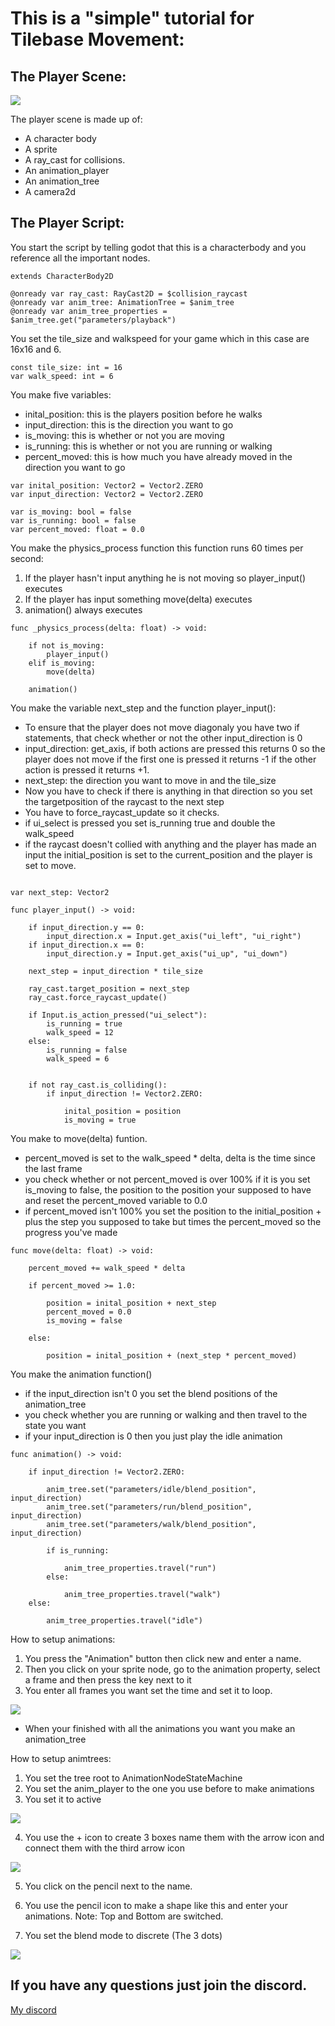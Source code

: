 # This is a "simple" tutorial for Tilebase Movement:


## The Player Scene:


![](/res/player_scn.png)

The player scene is made up of:
- A character body
- A sprite
- A ray_cast for collisions.
- An animation_player
- An animation_tree
- A camera2d


## The Player Script:


You start the script by telling godot that this is a characterbody and you reference all the important nodes.

```
extends CharacterBody2D

@onready var ray_cast: RayCast2D = $collision_raycast
@onready var anim_tree: AnimationTree = $anim_tree
@onready var anim_tree_properties = $anim_tree.get("parameters/playback")
```

You set the tile_size and walkspeed for your game which in this case are 16x16 and 6.

```
const tile_size: int = 16
var walk_speed: int = 6
```

You make five variables:

- inital_position: this is the players position before he walks
- input_direction: this is the direction you want to go
- is_moving: this is whether or not you are moving
- is_running: this is whether or not you are running or walking
- percent_moved: this is how much you have already moved in the direction you want to go


```
var inital_position: Vector2 = Vector2.ZERO
var input_direction: Vector2 = Vector2.ZERO

var is_moving: bool = false
var is_running: bool = false
var percent_moved: float = 0.0
```

You make the physics_process function this function runs 60 times per second:

1. If the player hasn't input anything he is not moving so player_input() executes
2. If the player has input something move(delta) executes
3. animation() always executes

```
func _physics_process(delta: float) -> void:

    if not is_moving: 
        player_input()
    elif is_moving:
        move(delta)
	
	animation()
```

You make the variable next_step and the function player_input():

- To ensure that the player does not move diagonaly you have two if statements, that check whether or not the other input_direction is 0
- input_direction: get_axis, if both actions are pressed this returns 0 so the player does not move if the first one is pressed it returns -1 if the other action is pressed it returns +1.
- next_step: the direction you want to move in and the tile_size
- Now you have to check if there is anything in that direction so you set the targetposition of the raycast to the next step
- You have to force_raycast_update so it checks.
- if ui_select is pressed you set is_running true and double the walk_speed
- if the raycast doesn't collied with anything and the player has made an input the initial_position is set to the current_position and the player is set to move.

```

var next_step: Vector2

func player_input() -> void:
	
    if input_direction.y == 0:
        input_direction.x = Input.get_axis("ui_left", "ui_right")
    if input_direction.x == 0:
        input_direction.y = Input.get_axis("ui_up", "ui_down")
	
    next_step = input_direction * tile_size

    ray_cast.target_position = next_step
    ray_cast.force_raycast_update()
	
    if Input.is_action_pressed("ui_select"):
        is_running = true
        walk_speed = 12
    else:
        is_running = false
        walk_speed = 6
	
	
    if not ray_cast.is_colliding():
        if input_direction != Vector2.ZERO:
			
            inital_position = position
            is_moving = true
```

You make to move(delta) funtion.

- percent_moved is set to the walk_speed * delta, delta is the time since the last frame
- you check whether or not percent_moved is over 100% if it is you set is_moving to false, the position to the position your supposed to have and reset the percent_moved variable to 0.0
- if percent_moved isn't 100% you set the position to the initial_position + plus the step you supposed to take but times the percent_moved so the progress you've made

```
func move(delta: float) -> void:
	
    percent_moved += walk_speed * delta
	
    if percent_moved >= 1.0:
		
        position = inital_position + next_step
        percent_moved = 0.0
        is_moving = false
	
    else:
		
        position = inital_position + (next_step * percent_moved)

```

You make the animation function()

- if the input_direction isn't 0 you set the blend positions of the animation_tree
- you check whether you are running or walking and then travel to the state you want
- if your input_direction is 0 then you just play the idle animation

```
func animation() -> void:
	
    if input_direction != Vector2.ZERO:
		
        anim_tree.set("parameters/idle/blend_position", input_direction)
        anim_tree.set("parameters/run/blend_position", input_direction)
        anim_tree.set("parameters/walk/blend_position", input_direction)
		
        if is_running:
			
            anim_tree_properties.travel("run")
        else:
			
            anim_tree_properties.travel("walk")
    else:
		
        anim_tree_properties.travel("idle")
```

How to setup animations:

1. You press the "Animation" button then click new and enter a name.
2. Then you click on your sprite node, go to the animation property, select a frame and then press the key next to it
3. You enter all frames you want set the time and set it to loop.

![](/res/animation.png)

- When your finished with all the animations you want you make an animation_tree


How to setup animtrees:

1. You set the tree root to AnimationNodeStateMachine
2. You set the anim_player to the one you use before to make animations
3. You set it to active

![](/res/animation_4.png)

4. You use the + icon to create 3 boxes name them with the arrow icon and connect them with the third arrow icon

![](/res/animation_2.png)

5. You click on the pencil next to the name.

6. You use the pencil icon to make a shape like this and enter your animations. 
Note: Top and Bottom are switched.
7. You set the blend mode to discrete (The 3 dots)

![](/res/animation_3.png)

## If you have any questions just join the discord.
[My discord](https://discord.gg/pRAdRp9uEv)
